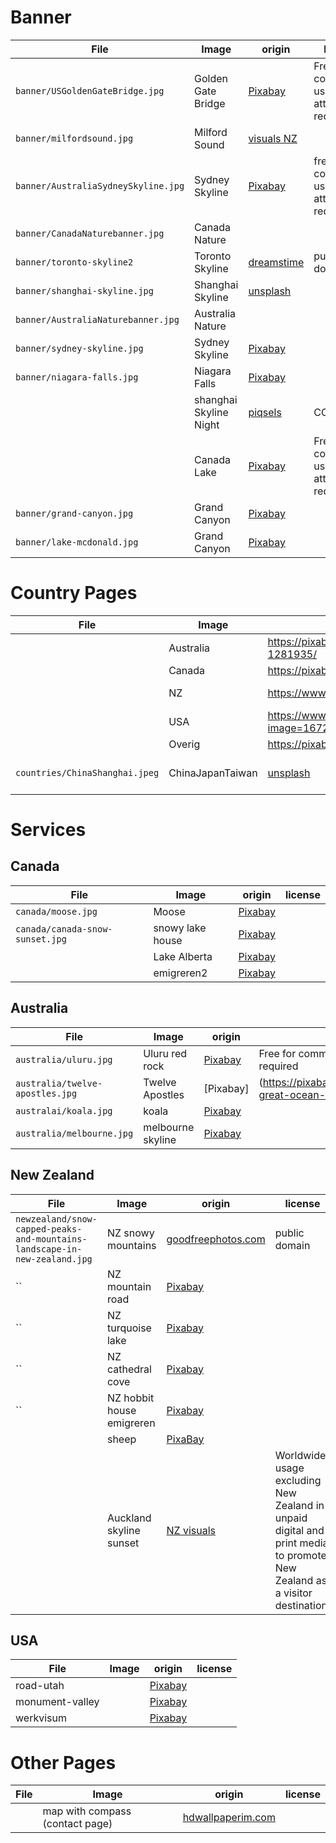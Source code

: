 
# Banner

| File | Image  | origin | license |
|------|--------|--------|---------|
| `banner/USGoldenGateBridge.jpg` |Golden Gate Bridge | [Pixabay](https://pixabay.com/photos/panorama-california-2300806/) | Free for commercial use, no attribution required |
| `banner/milfordsound.jpg`| Milford Sound | [visuals NZ](https://visuals.newzealand.com/assets/2014?tags=Milford%20Sound)   |   |
| `banner/AustraliaSydneySkyline.jpg` | Sydney Skyline | [Pixabay](https://pixabay.com/photos/sydney-opera-house-harbor-city-1518191/) | free for commercial use, no attribution required |
| `banner/CanadaNaturebanner.jpg` | Canada Nature | | |
|`banner/toronto-skyline2`|Toronto Skyline|[dreamstime](https://www.dreamstime.com/toronto-canada-skyline-over-waterfront-public-domain-image-free-95798754)|public domain|
| `banner/shanghai-skyline.jpg` | Shanghai Skyline | [unsplash](https://unsplash.com/photos/YDJ2-LiP8DE) | |
| `banner/AustraliaNaturebanner.jpg` | Australia Nature | | |
| `banner/sydney-skyline.jpg` | Sydney Skyline | [Pixabay](https://pixabay.com/photos/sydney-australia-sydney-harbour-352492/)||
|`banner/niagara-falls.jpg`|Niagara Falls| [Pixabay](https://pixabay.com/photos/waterfall-water-flow-running-water-2187851/)| |
| |shanghai Skyline Night | [piqsels](https://www.piqsels.com/en/public-domain-photo-fjmyd) | CC0 |
| |Canada Lake | [Pixabay](https://pixabay.com/nl/photos/landschap-schilderachtig-water-1843128/) | Free for commercial use, no attribution required |
| `banner/grand-canyon.jpg`| Grand Canyon |[Pixabay](https://pixabay.com/photos/grand-canyon-geology-landscape-828762/)||
| `banner/lake-mcdonald.jpg`| Grand Canyon |[Pixabay](https://pixabay.com/photos/lake-mcdonald-landscape-scenic-1992775/)||


# Country Pages


| File | Image  | origin | license |
|------|--------|--------|---------|
|      |Australia | https://pixabay.com/nl/photos/australi%C3%AB-sydney-opera-1281935/       |         |
|      | Canada | https://pixabay.com/nl/photos/niagara-falls-canada-niagara-3589433/    |         |
|      | NZ     | https://www.flickr.com/photos/volvob12b/14848990805/in/photostream/    | public domain  |
|      | USA    | https://www.publicdomainpictures.net/en/view-image.php?image=167249&picture=statue-of-liberty      |  public domain  |
|      | Overig | https://pixabay.com/photos/hands-world-map-global-earth-600497/       |         |
| `countries/ChinaShanghai.jpeg` | ChinaJapanTaiwan | [unsplash](https://unsplash.com/photos/uKyzXEc2k_s)       |   no attribution required      |

# Services

## Canada

| File | Image  | origin | license |
|------|--------|--------|---------|
| `canada/moose.jpg` | Moose  | [Pixabay](https://pixabay.com/photos/moose-moose-rack-male-bull-animal-70254/) | |
| `canada/canada-snow-sunset.jpg` | snowy lake house | [Pixabay](https://pixabay.com/photos/canada-sunset-dusk-log-cabin-lake-2340312/) | |
| | Lake Alberta | [Pixabay](https://pixabay.com/photos/alberta-canada-lake-mountains-2297204/) | |
| | emigreren2 | [Pixabay](https://pixabay.com/photos/autumn-landscape-fall-nature-1138875/) | |

## Australia


| File | Image  | origin | license |
|------|--------|--------|---------|
|`australia/uluru.jpg` | Uluru red rock | [Pixabay](https://pixabay.com/photos/uluru-australia-monolith-2058380/) | Free for commercial use, no attribution required |
|`australia/twelve-apostles.jpg` | Twelve Apostles | [Pixabay]|(https://pixabay.com/photos/australia-great-ocean-road-beach-3912587/) |
|`australai/koala.jpg` | koala | [Pixabay](https://pixabay.com/photos/koala-bear-tree-sitting-perched-1100469/) ||
|`australia/melbourne.jpg` |melbourne skyline | [Pixabay](https://pixabay.com/photos/melbourne-city-skyline-australia-2986345/) ||

## New Zealand

| File | Image                          | origin | license |
|------|--------------------------------|--------|---------|
| `newzealand/snow-capped-peaks-and-mountains-landscape-in-new-zealand.jpg` | NZ snowy mountains |[goodfreephotos.com](https://www.goodfreephotos.com/new-zealand/other-new-zealand/snow-capped-peaks-and-mountains-landscape-in-new-zealand.jpg.php)| public domain |
| `` | NZ mountain road | [Pixabay](https://pixabay.com/photos/new-zealand-landscape-mountains-1882703/) | |
| `` | NZ turquoise lake | [Pixabay](https://pixabay.com/photos/turquoise-reservoir-lake-amazing-1679922/) | |
| `` | NZ cathedral cove | [Pixabay]()| |
| `` | NZ hobbit house emigreren | [Pixabay](https://pixabay.com/photos/house-home-quirky-movie-hobbit-2616607/)| |
|    | sheep | [PixaBay](https://pixabay.com/photos/new-zealand-sea-sheep-coast-225540/) ||
| | Auckland skyline sunset | [NZ visuals](https://visuals.newzealand.com/assets/2154?tags=Auckland)| Worldwide usage excluding New Zealand in unpaid digital and print media to promote New Zealand as a visitor destination. |

## USA

| File | Image                          | origin | license |
|------|--------------------------------|--------|---------|
|road-utah| |[Pixabay](https://pixabay.com/photos/road-utah-rocks-wanderlust-travel-1958388/)||
|monument-valley ||[Pixabay](https://pixabay.com/photos/monument-valley-utah-usa-red-53637/)||
|werkvisum| |[Pixabay](https://pixabay.com/illustrations/man-notebook-new-york-businessman-1071769/)||

# Other Pages

| File | Image  | origin | license |
|------|--------|--------|---------|
|      | map with compass (contact page)| [hdwallpaperim.com](https://hdwallpaperim.com/map-compass-books/) |
